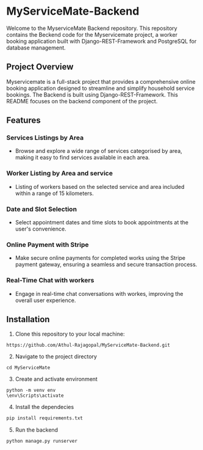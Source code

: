 # MyServiceMate-Backend

Welcome to the MyserviceMate Backend repository. This repository contains the Beckend code for the Myservicemate project, a worker booking application built with Django-REST-Framework and PostgreSQL for database management.

## Project Overview

Myservicemate is a full-stack project that provides a comprehensive online booking application designed to streamline and simplify household service bookings. The Backend is built using Django-REST-Framework. This README focuses on the backend component of the project.


## Features

### Services Listings by Area
- Browse and explore a wide range of services categorised by area, making it easy to find services available in each area.

### Worker Listing by Area and service
- Listing of workers based on the selected service and area included within a range of 15 kilometers.

### Date and Slot Selection
- Select appointment dates and time slots to book appointments at the user's convenience.

### Online Payment with Stripe
- Make secure online payments for completed works using the Stripe payment gateway, ensuring a seamless and secure transaction process.

### Real-Time Chat with workers
- Engage in real-time chat conversations with workes, improving the overall user experience.


## Installation
1. Clone this repository to your local machine:
```shell
https://github.com/Athul-Rajagopal/MyServiceMate-Backend.git
```

2. Navigate to the project directory
```
cd MyServiceMate
```

3. Create and activate environment
```
python -m venv env
\env\Scripts\activate
```

4. Install the dependecies
```bash
pip install requirements.txt
```

5. Run the backend
```shell
python manage.py runserver
```

